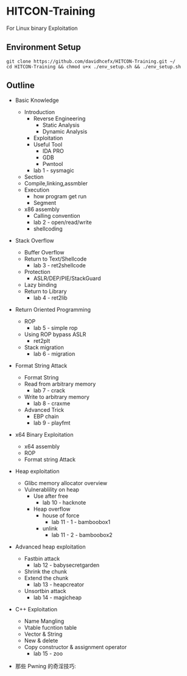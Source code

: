 # HITCON-Training
For Linux binary Exploitation

## Environment Setup

    git clone https://github.com/davidhcefx/HITCON-Training.git ~/
    cd HITCON-Training && chmod u+x ./env_setup.sh && ./env_setup.sh

## Outline

+ Basic Knowledge
	+ Introduction
		+ Reverse Engineering
			+ Static Analysis
			+ Dynamic Analysis 
		+ Exploitation
		+ Useful Tool
			+ IDA PRO
			+ GDB
			+ Pwntool
		+ lab 1 - sysmagic
	+ Section
	+ Compile,linking,assmbler
	+ Execution
		+ how program get run
		+ Segment 
	+ x86 assembly
		+ Calling convention 
		+ lab 2 - open/read/write
		+ shellcoding
+ Stack Overflow
	+ Buffer Overflow
	+ Return to Text/Shellcode
		+ lab 3 - ret2shellcode 
	+ Protection
		+ ASLR/DEP/PIE/StackGuard
	+ Lazy binding
	+ Return to Library
		+ lab 4 - ret2lib 
+ Return Oriented Programming
	+ ROP
		+ lab 5 - simple rop 
	+ Using ROP bypass ASLR
		+ ret2plt
	+ Stack migration
		+ lab 6 - migration
+ Format String Attack
	+ Format String 
	+ Read from arbitrary memory
		+ lab 7 - crack
	+ Write to arbitrary memory
		+ lab 8 - craxme
	+ Advanced Trick
		+ EBP chain 
		+ lab 9 - playfmt 
+ x64 Binary Exploitation
	+ x64 assembly
	+ ROP
	+ Format string Attack

+ Heap exploitation
	+ Glibc memory allocator overview
	+ Vulnerablility on heap
		+ Use after free
			+ lab 10 - hacknote
		+ Heap overflow 
			+ house of force 
				+ lab 11 - 1 - bamboobox1
			+ unlink
				+ lab 11 - 2 - bamboobox2
+ Advanced heap exploitation
	+ Fastbin attack
		+ lab 12 - babysecretgarden 
	+ Shrink the chunk
	+ Extend the chunk
		+ lab 13 -  heapcreator
	+ Unsortbin attack
		+ lab 14 - magicheap
+ C++ Exploitation
	+ Name Mangling 
	+ Vtable fucntion table
	+ Vector & String
	+ New & delete
	+ Copy constructor & assignment operator
		+ lab 15 - zoo 
+ 那些 Pwning 的奇淫技巧:
